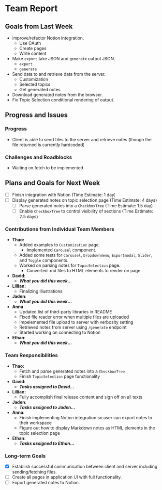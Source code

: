 # Team Report

## Goals from Last Week

- Improve/refactor Notion integration.
  - Use OAuth
  - Create pages
  - Write content
- Make `export` take JSON and `generate` output JSON.
  - `export`
  - `generate`
- Send data to and retrieve data from the server.
  - Customization
  - Selected topics
  - Get generated notes
- Download generated notes from the browser.
- Fix Topic Selection conditional rendering of output.

## Progress and Issues

### Progress

- Client is able to send files to the server and retrieve notes (though the file returned is currently hardcoded)

### Challenges and Roadblocks

- Waiting on fetch to be implemented

## Plans and Goals for Next Week

- [ ] Finish integration with Notion (Time Estimate: 1 day)
- [ ] Display generated notes on topic selection page (Time Estimate: 4 days)
  - [ ] Parse generated notes into a `CheckboxTree` (Time Estimate: 1.5 day)
  - [ ] Enable `CheckboxTree` to control visibility of sections (Time Estimate: 2.5 days)

### Contributions from Individual Team Members

- **Thao:**
  - Added examples to `Customization` page.
    - Implemented `Carousel` component.
  - Added some tests for `Carousel`, `Dropdownmenu`, `Exportmodal`, `Slider`, and `Toggle` components.
  - Worked on parsing notes for `TopicSelection` page.
    - Converted .md files to HTML elements to render on page.
- **David:**
  - **_What you did this week..._**
- **Lillian:**
  - Finalizing illustrations
- **Jaden:**
  - **_What you did this week..._**
- **Anna**
  - Updated list of third-party libraries in README
  - Fixed file reader error when multiple files are uploaded
  - Impelemented file upload to server with verbosity setting
  - Retrieved notes from server using `/generate` endpoint
  - Started working on connecting to Notion
- **Ethan:**
  - **_What you did this week..._**

### Team Responsibilities

- **Thao:**
  - Fetch and parse generated notes into a `CheckboxTree`
  - Finish `TopicSelection` page functionality
- **David:**
  - **_Tasks assigned to David..._**
- **Lillian:**
  - Fully accomplish final release content and sign off on all texts
- **Jaden:**
  - **_Tasks assigned to Jaden..._**
- **Anna:**
  - Finish implementing Notion integration so user can export notes to their workspace
  - Figure out how to display Markdown notes as HTML elements in the topic selection page
- **Ethan:**
  - **_Tasks assigned to Ethan..._**

### Long-term Goals

- [x] Establish successful communication between client and server including sending/fetching files.
- [ ] Create all pages in application UI with full functionality.
- [ ] Export generated notes to Notion.
